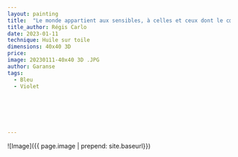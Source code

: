 ```yaml
---
layout: painting
title:  "Le monde appartient aux sensibles, à celles et ceux dont le cœur vibre avec l’humain, la nature et l’invisible."    
title_author: Régis Carlo   
date: 2023-01-11
technique: Huile sur toile
dimensions: 40x40 3D
price:
image: 20230111-40x40 3D .JPG
author: Garanse
tags:
  - Bleu
  - Violet
  
  
 
  
  
  
---
```

![Image]({{ page.image | prepend: site.baseurl}})

